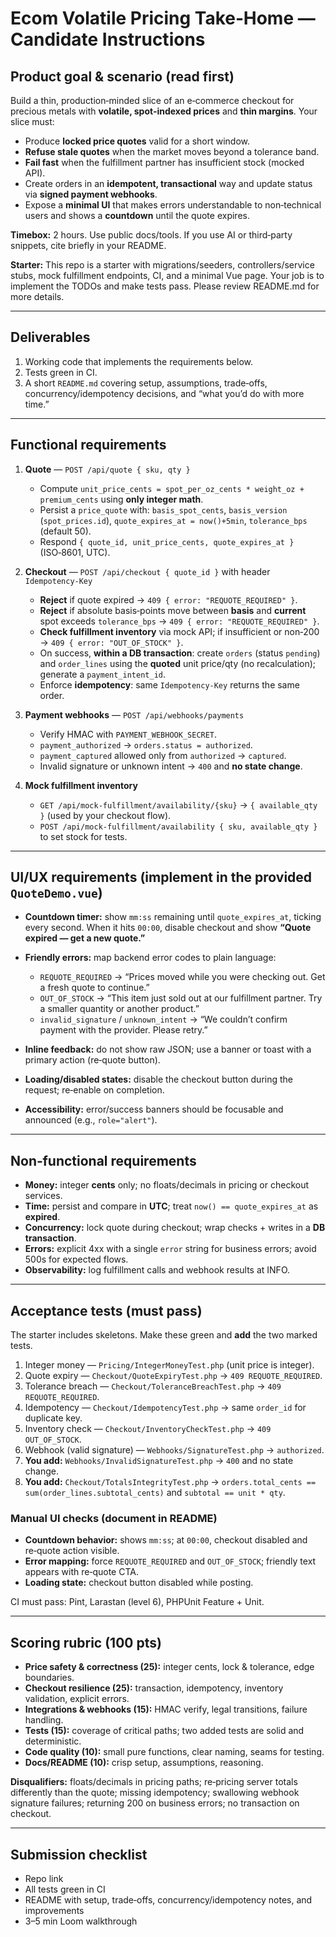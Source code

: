 # Ecom Volatile Pricing Take‑Home — Candidate Instructions

## Product goal & scenario (read first)

Build a thin, production‑minded slice of an e‑commerce checkout for precious metals with **volatile, spot‑indexed prices** and **thin margins**. Your slice must:

- Produce **locked price quotes** valid for a short window.
- **Refuse stale quotes** when the market moves beyond a tolerance band.
- **Fail fast** when the fulfillment partner has insufficient stock (mocked API).
- Create orders in an **idempotent, transactional** way and update status via **signed payment webhooks**.
- Expose a **minimal UI** that makes errors understandable to non‑technical users and shows a **countdown** until the quote expires.

**Timebox:** 2 hours. Use public docs/tools. If you use AI or third‑party snippets, cite briefly in your README.

**Starter:** This repo is a starter with migrations/seeders, controllers/service stubs, mock fulfillment endpoints, CI, and a minimal Vue page. Your job is to implement the TODOs and make tests pass. Please review README.md for more details.

---

## Deliverables

1. Working code that implements the requirements below.
2. Tests green in CI.
3. A short `README.md` covering setup, assumptions, trade‑offs, concurrency/idempotency decisions, and “what you’d do with more time.”

---

## Functional requirements

1. **Quote** — `POST /api/quote { sku, qty }`

   - Compute `unit_price_cents = spot_per_oz_cents * weight_oz + premium_cents` using **only integer math**.
   - Persist a `price_quote` with: `basis_spot_cents`, `basis_version` (`spot_prices.id`), `quote_expires_at = now()+5min`, `tolerance_bps` (default 50).
   - Respond `{ quote_id, unit_price_cents, quote_expires_at }` (ISO‑8601, UTC).

2. **Checkout** — `POST /api/checkout { quote_id }` with header `Idempotency-Key`

   - **Reject** if quote expired → `409 { error: "REQUOTE_REQUIRED" }`.
   - **Reject** if absolute basis‑points move between **basis** and **current** spot exceeds `tolerance_bps` → `409 { error: "REQUOTE_REQUIRED" }`.
   - **Check fulfillment inventory** via mock API; if insufficient or non‑200 → `409 { error: "OUT_OF_STOCK" }`.
   - On success, **within a DB transaction**: create `orders` (status `pending`) and `order_lines` using the **quoted** unit price/qty (no recalculation); generate a `payment_intent_id`.
   - Enforce **idempotency**: same `Idempotency-Key` returns the same order.

3. **Payment webhooks** — `POST /api/webhooks/payments`

   - Verify HMAC with `PAYMENT_WEBHOOK_SECRET`.
   - `payment_authorized` → `orders.status = authorized`.
   - `payment_captured` allowed only from `authorized` → `captured`.
   - Invalid signature or unknown intent → `400` and **no state change**.

4. **Mock fulfillment inventory**

   - `GET /api/mock-fulfillment/availability/{sku}` → `{ available_qty }` (used by your checkout flow).
   - `POST /api/mock-fulfillment/availability { sku, available_qty }` to set stock for tests.

---

## UI/UX requirements (implement in the provided `QuoteDemo.vue`)

- **Countdown timer:** show `mm:ss` remaining until `quote_expires_at`, ticking every second. When it hits `00:00`, disable checkout and show **“Quote expired — get a new quote.”**
- **Friendly errors:** map backend error codes to plain language:

  - `REQUOTE_REQUIRED` → “Prices moved while you were checking out. Get a fresh quote to continue.”
  - `OUT_OF_STOCK` → “This item just sold out at our fulfillment partner. Try a smaller quantity or another product.”
  - `invalid_signature` / `unknown_intent` → “We couldn’t confirm payment with the provider. Please retry.”

- **Inline feedback:** do not show raw JSON; use a banner or toast with a primary action (re‑quote button).
- **Loading/disabled states:** disable the checkout button during the request; re‑enable on completion.
- **Accessibility:** error/success banners should be focusable and announced (e.g., `role="alert"`).

---

## Non‑functional requirements

- **Money:** integer **cents** only; no floats/decimals in pricing or checkout services.
- **Time:** persist and compare in **UTC**; treat `now() == quote_expires_at` as **expired**.
- **Concurrency:** lock quote during checkout; wrap checks + writes in a **DB transaction**.
- **Errors:** explicit 4xx with a single `error` string for business errors; avoid 500s for expected flows.
- **Observability:** log fulfillment calls and webhook results at INFO.

---

## Acceptance tests (must pass)

The starter includes skeletons. Make these green and **add** the two marked tests.

1. Integer money — `Pricing/IntegerMoneyTest.php` (unit price is integer).
2. Quote expiry — `Checkout/QuoteExpiryTest.php` → `409 REQUOTE_REQUIRED`.
3. Tolerance breach — `Checkout/ToleranceBreachTest.php` → `409 REQUOTE_REQUIRED`.
4. Idempotency — `Checkout/IdempotencyTest.php` → same `order_id` for duplicate key.
5. Inventory check — `Checkout/InventoryCheckTest.php` → `409 OUT_OF_STOCK`.
6. Webhook (valid signature) — `Webhooks/SignatureTest.php` → `authorized`.
7. **You add:** `Webhooks/InvalidSignatureTest.php` → `400` and no state change.
8. **You add:** `Checkout/TotalsIntegrityTest.php` → `orders.total_cents == sum(order_lines.subtotal_cents)` and `subtotal == unit * qty`.

### Manual UI checks (document in README)

- **Countdown behavior:** shows `mm:ss`; at `00:00`, checkout disabled and re‑quote action visible.
- **Error mapping:** force `REQUOTE_REQUIRED` and `OUT_OF_STOCK`; friendly text appears with re‑quote CTA.
- **Loading state:** checkout button disabled while posting.

CI must pass: Pint, Larastan (level 6), PHPUnit Feature + Unit.

---

## Scoring rubric (100 pts)

- **Price safety & correctness (25):** integer cents, lock & tolerance, edge boundaries.
- **Checkout resilience (25):** transaction, idempotency, inventory validation, explicit errors.
- **Integrations & webhooks (15):** HMAC verify, legal transitions, failure handling.
- **Tests (15):** coverage of critical paths; two added tests are solid and deterministic.
- **Code quality (10):** small pure functions, clear naming, seams for testing.
- **Docs/README (10):** crisp setup, assumptions, reasoning.

**Disqualifiers:** floats/decimals in pricing paths; re‑pricing server totals differently than the quote; missing idempotency; swallowing webhook signature failures; returning 200 on business errors; no transaction on checkout.

---

## Submission checklist

- Repo link
- All tests green in CI
- README with setup, trade‑offs, concurrency/idempotency notes, and improvements
- 3–5 min Loom walkthrough
